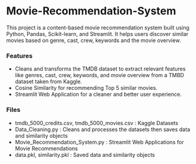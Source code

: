 # Movie-Recommendation-System
This project is a content-based movie recommendation system built using Python, Pandas, Scikit-learn, and Streamlit. It helps users discover similar movies based on genre, cast, crew, keywords and the movie overview.

### Features
- Cleans and transforms the TMDB dataset to extract relevant features like genres, cast, crew, keywords, and movie overview from a TMBD dataset taken from Kaggle.
- Cosine Similarity for recommending Top 5 similar movies.
- Streamlit Web Application for a cleaner and better user experience.

### Files
- tmdb_5000_credits.csv, tmdb_5000_movies.csv : Kaggle Datasets
- Data_Cleaning.py : Cleans and processes the datasets then saves data and similarity objects
- Movie_Recommendation_System.py : Streamlit Web Applications for Movie Recommendations
- data.pkl, similarity.pkl : Saved data and similarity objects
